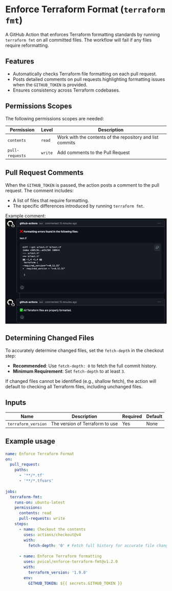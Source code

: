 # Enforce Terraform Format (`terraform fmt`)

A GitHub Action that enforces Terraform formatting standards by running `terraform fmt` on all committed files. The workflow will fail if any files require reformatting.

## Features

* Automatically checks Terraform file formatting on each pull request.
* Posts detailed comments on pull requests highlighting formatting issues when the `GITHUB_TOKEN` is provided.
* Ensures consistency across Terraform codebases.

## Permissions Scopes

The following permissions scopes are needed:

| Permission      | Level   | Description                                               |
|-----------------|---------|-----------------------------------------------------------|
| `contents`      | `read`  | Work with the contents of the repository and list commits |
| `pull-requests` | `write` | Add comments to the Pull Request                          |

## Pull Request Comments

When the `GITHUB_TOKEN` is passed, the action posts a comment to the pull request. The comment includes:

* A list of files that require formatting.
* The specific differences introduced by running `terraform fmt`.

Example comment:
![pr_comments](img.png)

## Determining Changed Files

To accurately determine changed files, set the `fetch-depth` in the checkout step:

* **Recommended**: Use `fetch-depth: 0` to fetch the full commit history.
* **Minimum Requirement**: Set `fetch-depth` to at least `3`.

If changed files cannot be identified (e.g., shallow fetch), the action will default to checking all Terraform files, including unchanged files.

## Inputs

| Name                | Description                     | Required | Default |
|---------------------|---------------------------------|----------|---------|
| `terraform_version` | The version of Terraform to use | Yes      | None    |

## Example usage

```yaml
name: Enforce Terraform Format
on:
  pull_request:
    paths:
      - '**/*.tf'
      - '**/*.tfvars'

jobs:
  terraform-fmt:
    runs-on: ubuntu-latest
    permissions:
      contents: read
      pull-requests: write
    steps:
      - name: Checkout the contents
        uses: actions/checkout@v4
        with:
          fetch-depth: '0' # Fetch full history for accurate file change detection

      - name: Enforce Terraform formatting
        uses: pvicol/enforce-terraform-fmt@v1.2.0
        with:
          terraform_version: '1.9.8'
        env:
          GITHUB_TOKEN: ${{ secrets.GITHUB_TOKEN }}

```
